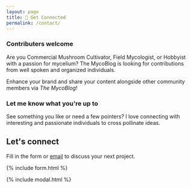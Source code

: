 ```yaml
---
layout: page
title: 📧 Get Connected 
permalink: /contact/
---
```


### Contributers welcome

Are you Commercial Mushroom Cultivator, Field Mycologist, or Hobbyist with a passion for mycelium? The MycoBlog is looking for contributions from well spoken and organized individuals. 

Enhance your brand and share your content alongside other community members via *The MycoBlog*!

### Let me know what you're up to

See something you like or need a few pointers? I love connecting with interesting and passionate individuals to cross pollinate ideas.

## Let's connect

Fill in the form or [email](mailto:{{site.email}}) to discuss your next project.

{% include form.html %}

{% include modal.html %}
